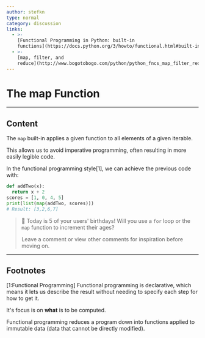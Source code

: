 ```yaml
---
author: stefkn
type: normal
category: discussion
links:
  - >-
    [Functional Programming in Python: built-in
    functions](https://docs.python.org/3/howto/functional.html#built-in-functions){website}
  - >-
    [map, filter, and
    reduce](http://www.bogotobogo.com/python/python_fncs_map_filter_reduce.php){website}
---
```


# The map Function


---

## Content


The `map` built-in applies a given function to all elements of a given iterable. 

This allows us to avoid imperative programming, often resulting in more easily legible code. 

In the functional programming style[1], we can achieve the previous code with:

```python
def addTwo(x):
  return x + 2
scores = [1, 0, 4, 5]
print(list(map(addTwo, scores)))
# Result: [3,2,6,7]
```


> 🥳 Today is 5 of your users' birthdays! Will you use a `for` loop or the `map` function to increment their ages?
>
> Leave a comment or view other comments for inspiration before moving on.


---

## Footnotes


[1:Functional Programming]
Functional programming is declarative, which means it lets us describe the result without needing to specify each step for how to get it.

It's focus is on **what** is to be computed. 

Functional programming reduces a program down into functions applied to immutable data (data that cannot be directly modified).
 